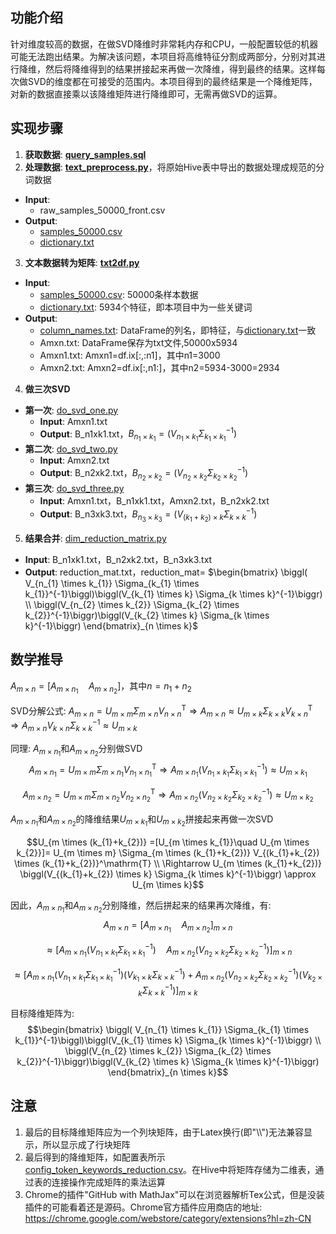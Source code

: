 ## 功能介绍
针对维度较高的数据，在做SVD降维时非常耗内存和CPU，一般配置较低的机器可能无法跑出结果。为解决该问题，本项目将高维特征分割成两部分，分别对其进行降维，然后将降维得到的结果拼接起来再做一次降维，得到最终的结果。这样每次做SVD的维度都在可接受的范围内。本项目得到的最终结果是一个降维矩阵，对新的数据直接乘以该降维矩阵进行降维即可，无需再做SVD的运算。
## 实现步骤
1. **获取数据**: [**query_samples.sql**](query_samples.sql)
2. **处理数据**: [**text_preprocess.py**](text_preprocess.py)，将原始Hive表中导出的数据处理成规范的分词数据
  * **Input**:
    * raw_samples_50000_front.csv
  * **Output**:
    * [samples_50000.csv](samples_50000.csv)
    * [dictionary.txt](dictionary.txt)
3. **文本数据转为矩阵**: [**txt2df.py**](txt2df.py)
  * **Input**:
    * [samples_50000.csv](samples_50000.csv): 50000条样本数据
    * [dictionary.txt](dictionary.txt): 5934个特征，即本项目中为一些关键词
  * **Output**:
    * [column_names.txt](column_names.txt): DataFrame的列名，即特征，与[dictionary.txt](dictionary.txt)一致
    * Amxn.txt: DataFrame保存为txt文件,50000x5934
    * Amxn1.txt: Amxn1=df.ix[:,:n1]，其中n1=3000
    * Amxn2.txt: Amxn2=df.ix[:,n1:]，其中n2=5934-3000=2934
4. **做三次SVD**
  * **第一次**: [do_svd_one.py](do_svd_one.py)
    * **Input**: Amxn1.txt
    * **Output**: B_n1xk1.txt，$B_{n_{1} \times k_{1}}=\biggl( V_{n_{1} \times k_{1}} \Sigma_{k_{1} \times k_{1}}^{-1}\biggl)$
  * **第二次**: [do_svd_two.py](do_svd_two.py)
    * **Input**: Amxn2.txt
    * **Output**: B_n2xk2.txt，$B_{n_{2} \times k_{2}}=\biggl( V_{n_{2} \times k_{2}} \Sigma_{k_{2} \times k_{2}}^{-1}\biggl)$
  * **第三次**: [do_svd_three.py](do_svd_three.py)
    * **Input**: Amxn1.txt，B_n1xk1.txt，Amxn2.txt，B_n2xk2.txt
    * **Output**: B_n3xk3.txt，$B_{n_{3} \times k_{3}}=\biggl( V_{(k_{1}+k_{2}) \times k} \Sigma_{k \times k}^{-1}\biggl)$
5. **结果合并**: [dim_reduction_matrix.py](dim_reduction_matrix.py)
  * **Input**: B_n1xk1.txt，B_n2xk2.txt，B_n3xk3.txt
  * **Output**: reduction_mat.txt，reduction_mat=
$\begin{bmatrix}
\biggl( V_{n_{1} \times k_{1}} \Sigma_{k_{1} \times k_{1}}^{-1}\biggl)\biggl(V_{k_{1} \times k} \Sigma_{k \times k}^{-1}\biggr) \\
\biggl(V_{n_{2} \times k_{2}} \Sigma_{k_{2} \times k_{2}}^{-1}\biggr)\biggl(V_{k_{2} \times k} \Sigma_{k \times k}^{-1}\biggr)
\end{bmatrix}_{n \times k}$

## 数学推导
$A_{m \times n} = [A_{m \times n_{1}} \quad A_{m \times n_{2}}]$，其中$n = n_{1} + n_{2}$

SVD分解公式: $A_{m \times n} = U_{m \times m} \Sigma_{m \times n} V_{n \times n}^\mathrm{T} \Rightarrow A_{m \times n} \approx U_{m \times k} \Sigma_{k \times k} V_{k \times n}^\mathrm{T} \Rightarrow A_{m \times n} V_{k \times n} \Sigma_{k \times k}^{-1} \approx U_{m \times k}$

同理: $A_{m \times n_{1}}$和$A_{m \times n_{2}}$分别做SVD
$$A_{m \times n_{1}} = U_{m \times m} \Sigma_{m \times n_{1}} V_{n_{1} \times n_{1}}^\mathrm{T} \Rightarrow A_{m \times n_{1}} \biggl( V_{n_{1} \times k_{1}} \Sigma_{k_{1} \times k_{1}}^{-1}\biggl) \approx U_{m \times k_{1}}$$

$$A_{m \times n_{2}} = U_{m \times m} \Sigma_{m \times n_{2}} V_{n_{2} \times n_{2}}^\mathrm{T} \Rightarrow A_{m \times n_{2}} \biggl(V_{n_{2} \times k_{2}} \Sigma_{k_{2} \times k_{2}}^{-1}\biggr) \approx U_{m \times k_{2}}$$

$A_{m \times n_{1}}$和$A_{m \times n_{2}}$的降维结果$U_{m \times k_{1}}$和$U_{m \times k_{2}}$拼接起来再做一次SVD

$$U_{m \times (k_{1}+k_{2})} =[U_{m \times k_{1}}\quad U_{m \times k_{2}}]= U_{m \times m} \Sigma_{m \times (k_{1}+k_{2})} V_{(k_{1}+k_{2}) \times (k_{1}+k_{2})}^\mathrm{T} \\ \Rightarrow U_{m \times (k_{1}+k_{2})} \biggl(V_{(k_{1}+k_{2}) \times k} \Sigma_{k \times k}^{-1}\biggr) \approx U_{m \times k}$$

因此，$A_{m \times n_{1}}$和$A_{m \times n_{2}}$分别降维，然后拼起来的结果再次降维，有:
$$A_{m \times n} = {[A_{m \times n_{1}}\quad A_{m \times n_{2}}]}_{m \times n}$$

$$\approx \biggl[A_{m \times n_{1}}\biggl( V_{n_{1} \times k_{1}} \Sigma_{k_{1} \times k_{1}}^{-1}\biggl) \quad A_{m \times n_{2}}\biggl(V_{n_{2} \times k_{2}} \Sigma_{k_{2} \times k_{2}}^{-1}\biggr) \biggr]_{m \times n}$$

$$\approx \biggl[A_{m \times n_{1}}\biggl( V_{n_{1} \times k_{1}} \Sigma_{k_{1} \times k_{1}}^{-1}\biggl)\biggl(V_{k_{1} \times k} \Sigma_{k \times k}^{-1}\biggr) + A_{m \times n_{2}}\biggl(V_{n_{2} \times k_{2}} \Sigma_{k_{2} \times k_{2}}^{-1}\biggr)\biggl(V_{k_{2} \times k} \Sigma_{k \times k}^{-1}\biggr) \biggr]_{m \times k}$$

目标降维矩阵为: 
$$\begin{bmatrix}
\biggl( V_{n_{1} \times k_{1}} \Sigma_{k_{1} \times k_{1}}^{-1}\biggl)\biggl(V_{k_{1} \times k} \Sigma_{k \times k}^{-1}\biggr) \\
\biggl(V_{n_{2} \times k_{2}} \Sigma_{k_{2} \times k_{2}}^{-1}\biggr)\biggl(V_{k_{2} \times k} \Sigma_{k \times k}^{-1}\biggr)
\end{bmatrix}_{n \times k}$$


## 注意
1. 最后的目标降维矩阵应为一个列块矩阵，由于Latex换行(即"\\\\")无法兼容显示，所以显示成了行块矩阵
2. 最后得到的降维矩阵，如配置表所示[config_token_keywords_reduction.csv](config_token_keywords_reduction.csv)。在Hive中将矩阵存储为二维表，通过表的连接操作完成矩阵的乘法运算
3. Chrome的插件"GitHub with MathJax"可以在浏览器解析Tex公式，但是没装插件的可能看着还是源码。Chrome官方插件应用商店的地址: <https://chrome.google.com/webstore/category/extensions?hl=zh-CN>





​​